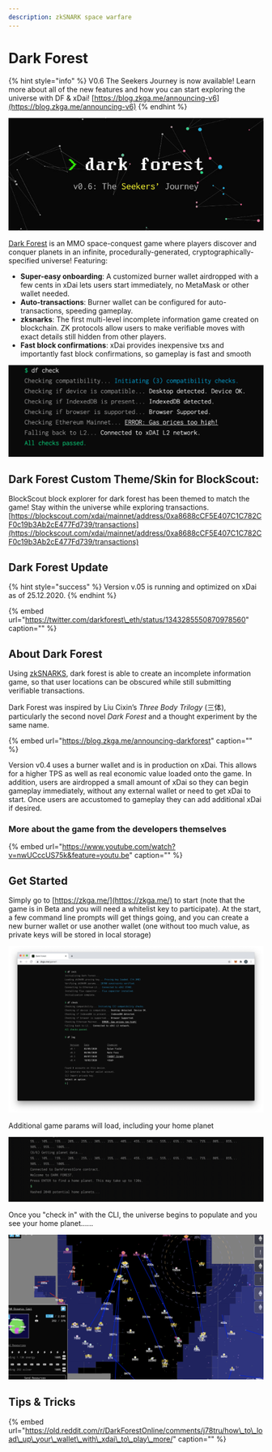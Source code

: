 ```yaml
---
description: zkSNARK space warfare
---
```


# Dark Forest

{% hint style="info" %}
V0.6 The Seekers Journey is now available! Learn more about all of the new features and how you can start exploring the universe with DF & xDai!  [https://blog.zkga.me/announcing-v6](https://blog.zkga.me/announcing-v6)
{% endhint %}

![](../../.gitbook/assets/image%20%288%29.png)

[Dark Forest](https://zkga.me/) is an MMO space-conquest game where players discover and conquer planets in an infinite, procedurally-generated, cryptographically-specified universe! Featuring:

* **Super-easy onboarding**: A customized burner wallet airdropped with a few cents in xDai lets users start immediately, no MetaMask or other wallet needed.
* **Auto-transactions**: Burner wallet can be configured for auto-transactions, speeding gameplay.
* **zksnarks**: The first multi-level incomplete information game created on blockchain. ZK protocols allow users to make verifiable moves with exact details still hidden from other players.
* **Fast block confirmations**: xDai provides inexpensive txs and importantly fast block confirmations, so gameplay is fast and smooth

![](../../.gitbook/assets/df-check.jpg)

## Dark Forest Custom Theme/Skin for BlockScout:

BlockScout block explorer for dark forest has been themed to match the game! Stay within the universe while exploring transactions. [https://blockscout.com/xdai/mainnet/address/0xa8688cCF5E407C1C782CF0c19b3Ab2cE477Fd739/transactions](https://blockscout.com/xdai/mainnet/address/0xa8688cCF5E407C1C782CF0c19b3Ab2cE477Fd739/transactions)

## Dark Forest Update

{% hint style="success" %}
Version v.05 is running and optimized on xDai as of 25.12.2020.
{% endhint %}

{% embed url="https://twitter.com/darkforest\_eth/status/1343285550870978560" caption="" %}

## About Dark Forest

Using [zkSNARKS](https://blog.zkga.me/intro-to-zksnarks), dark forest is able to create an incomplete information game, so that user locations can be obscured while still submitting verifiable transactions.

Dark Forest was inspired by Liu Cixin’s _Three Body Trilogy_ \(三体\), particularly the second novel _Dark Forest_ and a thought experiment by the same name.

{% embed url="https://blog.zkga.me/announcing-darkforest" caption="" %}

Version v0.4 uses a burner wallet and is in production on xDai. This allows for a higher TPS as well as real economic value loaded onto the game. In addition, users are airdropped a small amount of xDai so they can begin gameplay immediately, without any external wallet or need to get xDai to start. Once users are accustomed to gameplay they can add additional xDai if desired.

### More about the game from the developers themselves

{% embed url="https://www.youtube.com/watch?v=nwUCccUS75k&feature=youtu.be" caption="" %}

## Get Started

Simply go to [https://zkga.me/](https://zkga.me/) to start \(note that the game is in Beta and you will need a whitelist key to participate\). At the start, a few command line prompts will get things going, and you can create a new burner wallet or use another wallet \(one without too much value, as private keys will be stored in local storage\)

![](../../.gitbook/assets/df1%20%281%29.jpg)

Additional game params will load, including your home planet

![](../../.gitbook/assets/2020-10-05_10-09-51.gif)

Once you "check in" with the CLI, the universe begins to populate and you see your home planet......

![Dark Forest sneak peak](../../.gitbook/assets/screen-shot-2020-10-05-at-8.06.45-pm.png)

## Tips & Tricks

{% embed url="https://old.reddit.com/r/DarkForestOnline/comments/j78tru/how\_to\_load\_up\_your\_wallet\_with\_xdai\_to\_play\_more/" caption="" %}

